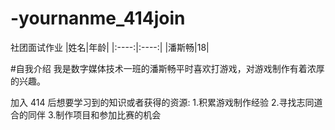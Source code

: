 # -yournanme_414join
社团面试作业
|姓名|年龄|
|:----:|:----:|
|潘斯畅|18|


#自我介绍
我是数字媒体技术一班的潘斯畅平时喜欢打游戏，对游戏制作有着浓厚的兴趣。

加入 414 后想要学习到的知识或者获得的资源:
1.积累游戏制作经验
2.寻找志同道合的同伴
3.制作项目和参加比赛的机会
